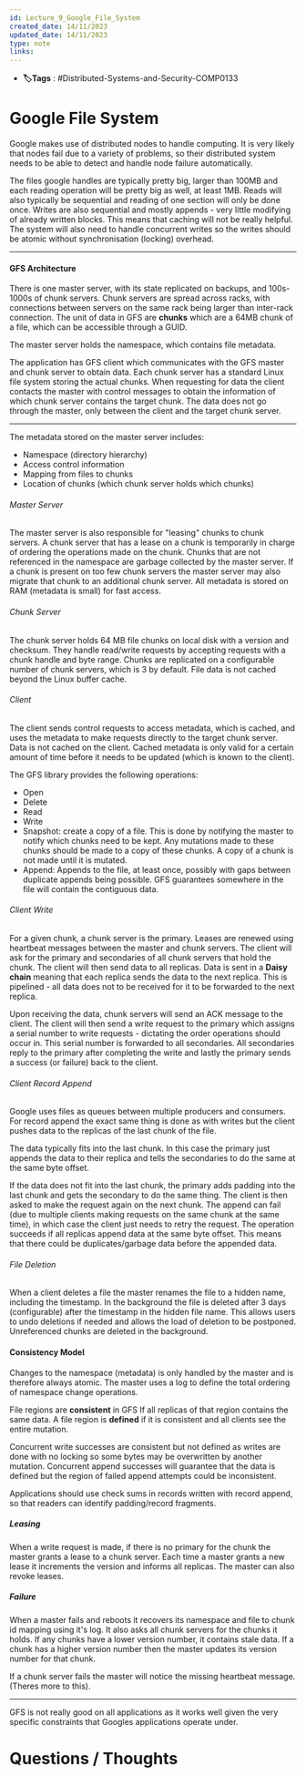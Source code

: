 ```yaml
---
id: Lecture_9_Google_File_System
created_date: 14/11/2023
updated_date: 14/11/2023
type: note
links: 
---
```

* **🏷️Tags** : #Distributed-Systems-and-Security-COMP0133 
# Google File System

Google makes use of distributed nodes to handle computing. It is very likely that nodes fail due to a variety of problems, so their distributed system needs to be able to detect and handle node failure automatically.

The files google handles are typically pretty big, larger than 100MB and each reading operation will be pretty big as well, at least 1MB. Reads will also typically be sequential and reading of one section will only be done once. Writes are also sequential and mostly appends - very little modifying of already written blocks. This means that caching will not be really helpful. The system will also need to handle concurrent writes so the writes should be atomic without synchronisation (locking) overhead.

---
#### GFS Architecture

There is one master server, with its state replicated on backups, and 100s-1000s of chunk servers. Chunk servers are spread across racks, with connections between servers on the same rack being larger than inter-rack connection. The unit of data in GFS are **chunks** which are a 64MB chunk of a file, which can be accessible through a GUID.

The master server holds the namespace, which contains file metadata.

The application has GFS client which communicates with the GFS master and chunk server to obtain data. Each chunk server has a standard Linux file system storing the actual chunks. When requesting for data the client contacts the master with control messages to obtain the information of which chunk server contains the target chunk. The data does not go through the master, only between the client and the target chunk server.

---

The metadata stored on the master server includes:
* Namespace (directory hierarchy)
* Access control information
* Mapping from files to chunks
* Location of chunks (which chunk server holds which chunks)

###### Master Server

The master server is also responsible for "leasing" chunks to chunk servers. A chunk server that has a lease on a chunk is temporarily in charge of ordering the operations made on the chunk. Chunks that are not referenced in the namespace are garbage collected by the master server. If a chunk is present on too few chunk servers the master server may also migrate that chunk to an additional chunk server. All metadata is stored on RAM (metadata is small) for fast access.

###### Chunk Server

The chunk server holds 64 MB file chunks on local disk with a version and checksum. They handle read/write requests by accepting requests with a chunk handle and byte range. Chunks are replicated on a configurable number of chunk servers, which is 3 by default. File data is not cached beyond the Linux buffer cache.

###### Client

The client sends control requests to access metadata, which is cached, and uses the metadata to make requests directly to the target chunk server. Data is not cached on the client. Cached metadata is only valid for a certain amount of time before it needs to be updated (which is known to the client).

The GFS library provides the following operations:
* Open
* Delete
* Read
* Write
* Snapshot: create a copy of a file. This is done by notifying the master to notify which chunks need to be kept. Any mutations made to these chunks should be made to a copy of these chunks. A copy of a chunk is not made until it is mutated. 
* Append: Appends to the file, at least once, possibly with gaps between duplicate appends being possible. GFS guarantees somewhere in the file will contain the contiguous data.

###### Client Write

For a given chunk, a chunk server is the primary. Leases are renewed using heartbeat messages between the master and chunk servers. The client will ask for the primary and secondaries of all chunk servers that hold the chunk. The client will then send data to all replicas. Data is sent in a **Daisy chain** meaning that each replica sends the data to the next replica. This is pipelined - all data does not to be received for it to be forwarded to the next replica.

Upon receiving the data, chunk servers will send an ACK message to the client. The client will then send a write request to the primary which assigns a serial number to write requests - dictating the order operations should occur in. This serial number is forwarded to all secondaries. All secondaries reply to the primary after completing the write and lastly the primary sends a success (or failure) back to the client.

###### Client Record Append

Google uses files as queues between multiple producers and consumers. For record append the exact same thing is done as with writes but the client pushes data to the replicas of the last chunk of the file.

The data typically fits into the last chunk. In this case the primary just appends the data to their replica and tells the secondaries to do the same at the same byte offset.

If the data does not fit into the last chunk, the primary adds padding into the last chunk and gets the secondary to do the same thing. The client is then asked to make the request again on the next chunk. The append can fail (due to multiple clients making requests on the same chunk at the same time), in which case the client just needs to retry the request. The operation succeeds if all replicas append data at the same byte offset. This means that there could be duplicates/garbage data before the appended data.

###### File Deletion

When a client deletes a file the master renames the file to a hidden name, including the timestamp. In the background the file is deleted after 3 days (configurable) after the timestamp in the hidden file name. This allows users to undo deletions if needed and allows the load of deletion to be postponed. Unreferenced chunks are deleted in the background.

#### Consistency Model

Changes to the namespace (metadata) is only handled by the master and is therefore always atomic. The master uses a log to define the total ordering of namespace change operations.

File regions are **consistent** in GFS If all replicas of that region contains the same data. A file region is **defined** if it is consistent and all clients see the entire mutation.

Concurrent write successes are consistent but not defined as writes are done with no locking so some bytes may be overwritten by another mutation. Concurrent append successes will guarantee that the data is defined but the region of failed append attempts could be inconsistent.

Applications should use check sums in records written with record append, so that readers can identify padding/record fragments.

##### Leasing

When a write request is made, if there is no primary for the chunk the master grants a lease to a chunk server. Each time a master grants a new lease it increments the version and informs all replicas. The master can also revoke leases.

##### Failure

When a master fails and reboots it recovers its namespace and file to chunk id mapping using it's log. It also asks all chunk servers for the chunks it holds. If any chunks have a lower version number, it contains stale data. If a chunk has a higher version number then the master updates its version number for that chunk.

If a chunk server fails the master will notice the missing heartbeat message. (Theres more to this).

---

GFS is not really good on all applications as it works well given the very specific constraints that Googles applications operate under. 





# Questions / Thoughts